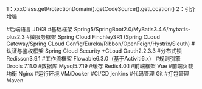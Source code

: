 1：xxxClass.getProtectionDomain().getCodeSource().getLocation()
2：引介增强

#后端语言
    JDK8
#基础框架
    Spring5/SpringBoot2.0/MyBatis3.4.6/mybatis-plus2.3
#微服务框架
    Spring Cloud FinchleySR1
    (Spring CLoud Gateway/Spring CLoud Config/Eureka/Ribbon/OpenFeign/Hystrix/Sleuth)
#认证与鉴权框架
    Spring Cloud Security +CLoud Oauth2.2.3.3
#分布式锁
    Redisson3.9.1
#工作流框架
    Flowable6.3.0（基于Activiti6.x）
#规则引擎
    Drools 7.11.0
#数据库
    Mysql5.7.19
#缓存
    Redis4.0.1
#前端框架
    Vue
#前端负载均衡
    Nginx
#运行环境
    VM/Docker
#CI/CD
    jenkins
#代码管理
    Git
#打包管理
    Maven